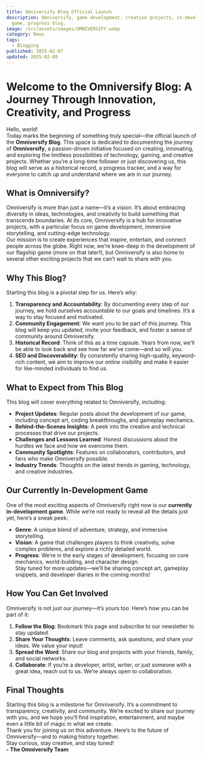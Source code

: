 ```yaml
---
title: Omniversify Blog Official Launch
description: Omniversify, game development, creative projects, in-development
  game, progress blog.
image: /src/assets/images/OMNIVERSIFY.webp
category: News
tags:
  - Blogging
published: 2025-02-07
updated: 2025-02-08
---
```


# Welcome to the Omniversify Blog: A Journey Through Innovation, Creativity, and Progress  
Hello, world!  
Today marks the beginning of something truly special—the official launch of the **Omniversify Blog**. This space is dedicated to documenting the journey of **Omniversify**, a passion-driven initiative focused on creating, innovating, and exploring the limitless possibilities of technology, gaming, and creative projects. Whether you’re a long-time follower or just discovering us, this blog will serve as a historical record, a progress tracker, and a way for everyone to catch up and understand where we are in our journey.  
## What is Omniversify?  
Omniversify is more than just a name—it’s a vision. It’s about embracing diversity in ideas, technologies, and creativity to build something that transcends boundaries. At its core, Omniversify is a hub for innovative projects, with a particular focus on game development, immersive storytelling, and cutting-edge technology.  
Our mission is to create experiences that inspire, entertain, and connect people across the globe. Right now, we’re knee-deep in the development of our flagship game (more on that later!), but Omniversify is also home to several other exciting projects that we can’t wait to share with you.  
## Why This Blog?  
Starting this blog is a pivotal step for us. Here’s why:  
1. **Transparency and Accountability**: By documenting every step of our journey, we hold ourselves accountable to our goals and timelines. It’s a way to stay focused and motivated.  
2. **Community Engagement**: We want you to be part of this journey. This blog will keep you updated, invite your feedback, and foster a sense of community around Omniversify.  
3. **Historical Record**: Think of this as a time capsule. Years from now, we’ll be able to look back and see how far we’ve come—and so will you.  
4. **SEO and Discoverability**: By consistently sharing high-quality, keyword-rich content, we aim to improve our online visibility and make it easier for like-minded individuals to find us.  
## What to Expect from This Blog  
This blog will cover everything related to Omniversify, including:  
- **Project Updates**: Regular posts about the development of our game, including concept art, coding breakthroughs, and gameplay mechanics.  
- **Behind-the-Scenes Insights**: A peek into the creative and technical processes that drive our projects.  
- **Challenges and Lessons Learned**: Honest discussions about the hurdles we face and how we overcome them.  
- **Community Spotlights**: Features on collaborators, contributors, and fans who make Omniversify possible.  
- **Industry Trends**: Thoughts on the latest trends in gaming, technology, and creative industries.  
## Our Currently In-Development Game  
One of the most exciting aspects of Omniversify right now is our **currently in-development game**. While we’re not ready to reveal all the details just yet, here’s a sneak peek:  
- **Genre**: A unique blend of adventure, strategy, and immersive storytelling.  
- **Vision**: A game that challenges players to think creatively, solve complex problems, and explore a richly detailed world.  
- **Progress**: We’re in the early stages of development, focusing on core mechanics, world-building, and character design.  
Stay tuned for more updates—we’ll be sharing concept art, gameplay snippets, and developer diaries in the coming months!  
## How You Can Get Involved  
Omniversify is not just our journey—it’s yours too. Here’s how you can be part of it:  
1. **Follow the Blog**: Bookmark this page and subscribe to our newsletter to stay updated.  
2. **Share Your Thoughts**: Leave comments, ask questions, and share your ideas. We value your input!  
3. **Spread the Word**: Share our blog and projects with your friends, family, and social networks.  
4. **Collaborate**: If you’re a developer, artist, writer, or just someone with a great idea, reach out to us. We’re always open to collaboration.  
## Final Thoughts  
Starting this blog is a milestone for Omniversify. It’s a commitment to transparency, creativity, and community. We’re excited to share our journey with you, and we hope you’ll find inspiration, entertainment, and maybe even a little bit of magic in what we create.  
Thank you for joining us on this adventure. Here’s to the future of Omniversify—and to making history together.  
Stay curious, stay creative, and stay tuned!  
**- The Omniversify Team**  